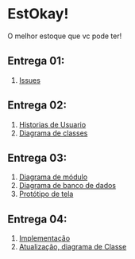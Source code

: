# EstOkay!
O melhor estoque que vc pode ter!


## Entrega 01:
1. [Issues](https://github.com/gbrlCM/Trabalho-Engenharia-Software/projects/1#column-13896963)

## Entrega 02:
1. [Historias de Usuario](https://www.notion.so/Historias-de-usu-rio-bf73e65c890b40d49f04460c29d3f1b8)
2. [Diagrama de classes](https://github.com/gbrlCM/Trabalho-Engenharia-Software/wiki/Diagrama-de-Classes)

## Entrega 03:
1. [Diagrama de módulo](https://github.com/gbrlCM/Trabalho-Engenharia-Software/blob/main/Documentos/Module-Conception.png)
2. [Diagrama de banco de dados](https://github.com/gbrlCM/Trabalho-Engenharia-Software/blob/main/Documentos/DatabaseModel.png)
3. [Protótipo de tela](https://github.com/gbrlCM/Trabalho-Engenharia-Software/blob/main/Documentos/Prototipo%20de%20tela.png)

## Entrega 04:
1. [Implementação](https://github.com/gbrlCM/Trabalho-Engenharia-Software/tree/main/Source/Shared)
2. [Atualização, diagrama de Classe]()
